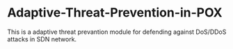 # Adaptive-Threat-Prevention-in-POX
This is a adaptive threat prevantion module for defending against DoS/DDoS attacks in SDN network. 

